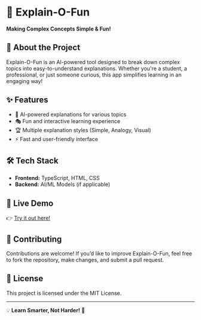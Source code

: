 # 🎉 Explain-O-Fun  
**Making Complex Concepts Simple & Fun!**  

## 🚀 About the Project  
Explain-O-Fun is an AI-powered tool designed to break down complex topics into easy-to-understand explanations. Whether you're a student, a professional, or just someone curious, this app simplifies learning in an engaging way!  

## ✨ Features  
- 📖 AI-powered explanations for various topics  
- 🎭 Fun and interactive learning experience  
- 🏆 Multiple explanation styles (Simple, Analogy, Visual)  
- ⚡ Fast and user-friendly interface  

## 🛠️ Tech Stack  
- **Frontend:** TypeScript, HTML, CSS  
- **Backend:** AI/ML Models (if applicable)  

## 🔗 Live Demo  
👉 [Try it out here!](https://preview--explain-o-fun.lovable.app/)  

## 🤝 Contributing  
Contributions are welcome! If you’d like to improve Explain-O-Fun, feel free to fork the repository, make changes, and submit a pull request.  

## 📜 License  
This project is licensed under the MIT License.  

---

💡 **Learn Smarter, Not Harder!** 🚀  
